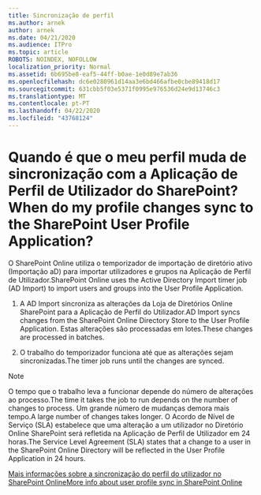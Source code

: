 ```yaml
---
title: Sincronização de perfil
ms.author: arnek
author: arnek
ms.date: 04/21/2020
ms.audience: ITPro
ms.topic: article
ROBOTS: NOINDEX, NOFOLLOW
localization_priority: Normal
ms.assetid: 6b695be8-eaf5-44ff-b0ae-1e0d89e7ab36
ms.openlocfilehash: dc6e0280961d14aa3e6bd466afbe0cbe89418d17
ms.sourcegitcommit: 631cbb5f03e5371f0995e976536d24e9d13746c3
ms.translationtype: MT
ms.contentlocale: pt-PT
ms.lasthandoff: 04/22/2020
ms.locfileid: "43768124"
---
```

# <a name="when-do-my-profile-changes-sync-to-the-sharepoint-user-profile-application"></a><span data-ttu-id="25e20-102">Quando é que o meu perfil muda de sincronização com a Aplicação de Perfil de Utilizador do SharePoint?</span><span class="sxs-lookup"><span data-stu-id="25e20-102">When do my profile changes sync to the SharePoint User Profile Application?</span></span>

<span data-ttu-id="25e20-103">O SharePoint Online utiliza o temporizador de importação de diretório ativo (Importação aD) para importar utilizadores e grupos na Aplicação de Perfil de Utilizador.</span><span class="sxs-lookup"><span data-stu-id="25e20-103">SharePoint Online uses the Active Directory Import timer job (AD Import) to import users and groups into the User Profile Application.</span></span> 
  
1. <span data-ttu-id="25e20-104">A AD Import sincroniza as alterações da Loja de Diretórios Online SharePoint para a Aplicação de Perfil do Utilizador.</span><span class="sxs-lookup"><span data-stu-id="25e20-104">AD Import syncs changes from the SharePoint Online Directory Store to the User Profile Application.</span></span> <span data-ttu-id="25e20-105">Estas alterações são processadas em lotes.</span><span class="sxs-lookup"><span data-stu-id="25e20-105">These changes are processed in batches.</span></span>
    
2. <span data-ttu-id="25e20-106">O trabalho do temporizador funciona até que as alterações sejam sincronizadas.</span><span class="sxs-lookup"><span data-stu-id="25e20-106">The timer job runs until the changes are synced.</span></span>
    
> [!NOTE]
> <span data-ttu-id="25e20-107">O tempo que o trabalho leva a funcionar depende do número de alterações ao processo.</span><span class="sxs-lookup"><span data-stu-id="25e20-107">The time it takes the job to run depends on the number of changes to process.</span></span> <span data-ttu-id="25e20-108">Um grande número de mudanças demora mais tempo.</span><span class="sxs-lookup"><span data-stu-id="25e20-108">A large number of changes takes longer.</span></span> <span data-ttu-id="25e20-109">O Acordo de Nível de Serviço (SLA) estabelece que uma alteração a um utilizador no Diretório Online SharePoint será refletida na Aplicação de Perfil de Utilizador em 24 horas.</span><span class="sxs-lookup"><span data-stu-id="25e20-109">The Service Level Agreement (SLA) states that a change to a user in the SharePoint Online Directory will be reflected in the User Profile Application in 24 hours.</span></span> 
  
[<span data-ttu-id="25e20-110">Mais informações sobre a sincronização do perfil do utilizador no SharePoint Online</span><span class="sxs-lookup"><span data-stu-id="25e20-110">More info about user profile sync in SharePoint Online</span></span>](https://go.microsoft.com/fwlink/?linkid=875671)
  

